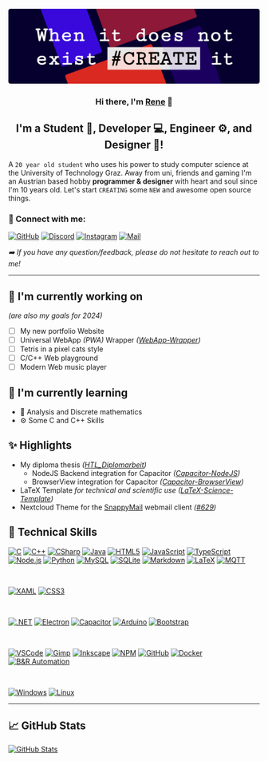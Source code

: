 <p align="center">
  <a href="https://hampoelz.net/">
    <img src="https://github.com/hampoelz/Branding/raw/master/rendered/banner/banner-small-rounded.png" alt="When it does not exist #CREATE it!">
  </a>
</p>

<h3 align="center">
Hi there, I'm <a href="https://hampoelz.net/" target="_blank" rel="noreferrer">Rene</a> 👋
</h3>

<h2 align="center">
I'm a Student 🎒, Developer 💻, Engineer ⚙️, and Designer 🎨!
</h2> 

A `20 year old student` who uses his power to study computer science at the University of Technology Graz. Away from uni, friends and gaming I'm an Austrian based hobby **programmer & designer** with heart and soul since I'm 10 years old. Let's start `CREATING` some `NEW` and awesome open source things.

### 🤝 Connect with me:
[![GitHub](https://img.shields.io/badge/GitHub-181717?style=for-the-badge&logo=github&logoColor=white)](https://github.com/hampoelz)
[![Discord](https://img.shields.io/badge/Discord-5865F2?style=for-the-badge&logo=discord&logoColor=white)](https://discord.com/users/347024172070862850)
[![Instagram](https://img.shields.io/badge/Instagram-E4405F?style=for-the-badge&logo=instagram&logoColor=white)](https://www.instagram.com/rene_hampi)
[![Mail](https://img.shields.io/badge/Email-EA4335?style=for-the-badge&logo=gmail&logoColor=white)](mailto:requests+github@hampoelz.net)
</br>

_➡️ If you have any question/feedback, please do not hesitate to reach out to me!_

---

## 🔭 I'm currently working on
_(are also my goals for 2024)_

- [ ] My new portfolio Website
- [ ] Universal WebApp _(PWA)_ Wrapper _([WebApp-Wrapper](https://github.com/hampoelz/WebApp-Wrapper))_
- [ ] Tetris in a pixel cats style
- [ ] C/C++ Web playground
- [ ] Modern Web music player

## 🌱 I'm currently learning

- 📐 Analysis and Discrete mathematics
- ⚙️ Some C and C++ Skills

## ✨ Highlights

- My diploma thesis _([HTL_Diplomarbeit](https://github.com/hampoelz/HTL_Diplomarbeit))_
  - NodeJS Backend integration for Capacitor _([Capacitor-NodeJS](https://github.com/hampoelz/Capacitor-NodeJS))_
  - BrowserView integration for Capacitor _([Capacitor-BrowserView](https://github.com/hampoelz/Capacitor-BrowserView))_
- LaTeX Template _for technical and scientific use_ _([LaTeX-Science-Template](https://github.com/hampoelz/LaTeX-Science-Template/wiki))_
- Nextcloud Theme for the [SnappyMail](https://github.com/the-djmaze/snappymail) webmail client _([#629](https://github.com/the-djmaze/snappymail/pull/629))_

## 💼 Technical Skills

[![C](https://img.shields.io/badge/Code-C-informational?style=flat&logo=C&color=A8B9CC)]([https://en.wikipedia.org/wiki/C++](https://en.wikipedia.org/wiki/C_(programming_language)))
[![C++](https://img.shields.io/badge/Code-C++-informational?style=flat&logo=Cplusplus&color=00599C)](https://en.wikipedia.org/wiki/C++)
[![CSharp](https://img.shields.io/badge/Code-CSharp-informational?style=flat&logo=CSharp&color=239120)](https://en.wikipedia.org/wiki/C_Sharp_(programming_language))
[![Java](https://img.shields.io/badge/Code-Java-informational?style=flat&logo=Java&color=007396)](https://en.wikipedia.org/wiki/Java_(programming_language))
[![HTML5](https://img.shields.io/badge/Code-HTML5-informational?style=flat&logo=HTML5&color=E34F26)](https://en.wikipedia.org/wiki/HTML5)
[![JavaScript](https://img.shields.io/badge/Code-JavaScript-informational?style=flat&logo=JavaScript&color=F7DF1E)](https://en.wikipedia.org/wiki/JavaScript)
[![TypeScript](https://img.shields.io/badge/Code-TypeScript-informational?style=flat&logo=TypeScript&color=3178C6)](https://en.wikipedia.org/wiki/TypeScript)
[![Node.js](https://img.shields.io/badge/Code-Node.js-informational?style=flat&logo=Node.js&color=339933)](https://en.wikipedia.org/wiki/Node.js)
[![Python](https://img.shields.io/badge/Code-Python-informational?style=flat&logo=Python&color=3776AB)](https://en.wikipedia.org/wiki/Python_(programming_language))
[![MySQL](https://img.shields.io/badge/Code-MySQL-informational?style=flat&logo=MySQL&color=4479A1)](https://en.wikipedia.org/wiki/MySQL)
[![SQLite](https://img.shields.io/badge/Code-SQLite-informational?style=flat&logo=SQLite&color=003B57)](https://en.wikipedia.org/wiki/SQLite)
[![Markdown](https://img.shields.io/badge/Code-Markdown-informational?style=flat&logo=Markdown&color=000000)](https://en.wikipedia.org/wiki/Markdown)
[![LaTeX](https://img.shields.io/badge/Code-LaTeX-informational?style=flat&logo=LaTeX&color=008080)](https://en.wikipedia.org/wiki/LaTeX)
[![MQTT](https://img.shields.io/badge/Code-MQTT-informational?style=flat&logo=MQTT&color=660066)](https://en.wikipedia.org/wiki/MQTT)

</br>

[![XAML](https://img.shields.io/badge/Style-XAML-informational?style=flat&logo=XAML&color=0C54C2)](https://de.wikipedia.org/wiki/Extensible_Application_Markup_Language)
[![CSS3](https://img.shields.io/badge/Style-CSS3-informational?style=flat&logo=CSS3&color=1572B6)](https://de.wikipedia.org/wiki/Cascading_Style_Sheets)

</br>

[![.NET](https://img.shields.io/badge/Framework-.NET-informational?style=flat&logo=.NET&color=512BD4)](https://dotnet.microsoft.com/en-us/)
[![Electron](https://img.shields.io/badge/Framework-Electron-informational?style=flat&logo=Electron&color=47848F)](https://www.electronjs.org/)
[![Capacitor](https://img.shields.io/badge/Framework-Capacitor-informational?style=flat&logo=Capacitor&color=119EFF)](https://capacitorjs.com/)
[![Arduino](https://img.shields.io/badge/Framework-Arduino-informational?style=flat&logo=Arduino&color=00979D)](https://www.arduino.cc/)
[![Bootstrap](https://img.shields.io/badge/Framework-Bootstrap-informational?style=flat&logo=Bootstrap&color=7952B3)](https://getbootstrap.com/)

</br>

[![VSCode](https://img.shields.io/badge/Tools-VSCode-informational?style=flat&logo=VisualStudioCode&color=007ACC)](https://code.visualstudio.com/)
[![Gimp](https://img.shields.io/badge/Tools-Gimp-informational?style=flat&logo=GIMP&color=5C5543)](https://www.gimp.org/)
[![Inkscape](https://img.shields.io/badge/Tools-Inkscape-informational?style=flat&logo=Inkscape&color=000000)](https://inkscape.org/)
[![NPM](https://img.shields.io/badge/Tools-NPM-informational?style=flat&logo=NPM&color=CB3837)](https://www.npmjs.com/)
[![GitHub](https://img.shields.io/badge/Tools-GitHub-informational?style=flat&logo=GitHub&color=181717)](https://github.com/)
[![Docker](https://img.shields.io/badge/Tools-Docker-informational?style=flat&logo=Docker&color=2496ED)](https://www.docker.com/)
[![B&R Automation](https://img.shields.io/badge/Tools-AutomationStudio-informational?style=flat&logo=BandRAutomation&color=FF8800)]()

</br>

[![Windows](https://img.shields.io/badge/System-Windows-informational?style=flat&logo=Windows&color=0078D6)]()
[![Linux](https://img.shields.io/badge/System-Linux-informational?style=flat&logo=Linux&color=FCC624)]()

---

## 📈 GitHub Stats 

[![GitHub Stats](https://github-readme-stats.vercel.app/api?username=hampoelz&show_icons=true)](https://github.com/hampoelz)
